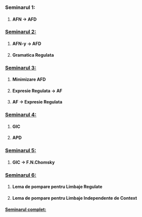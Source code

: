 ### Seminarul 1:
 1. #### AFN -> AFD

 ### [Seminarul 2:](https://github.com/antonio-b21/LFA/blob/master/Seminare/LFA_Sem_2.pdf)
 1. #### AFN-y -> AFD
 1. #### Gramatica Regulata

 ### [Seminarul 3:](https://github.com/antonio-b21/LFA/blob/master/Seminare/LFA_Sem_3.pdf)
 1. #### Minimizare AFD
 1. #### Expresie Regulata -> AF
 1. #### AF -> Expresie Regulata

 ### [Seminarul 4:](https://github.com/antonio-b21/LFA/blob/master/Seminare/LFA_Sem_4.pdf)
 1. #### GIC
 1. #### APD

 ### [Seminarul 5:](https://github.com/antonio-b21/LFA/blob/master/Seminare/LFA_Sem_5.pdf)
 1. #### GIC -> F.N.Chomsky

 ### [Seminarul 6:](https://github.com/antonio-b21/LFA/blob/master/Seminare/LFA_Sem_6.pdf)
 1. #### Lema de pompare pentru Limbaje Regulate
 1. #### Lema de pompare pentru Limbaje Independente de Context


#### [Seminarul complet:](https://github.com/antonio-b21/LFA/blob/master/Seminare/LFA_Sem_complet.pdf)
